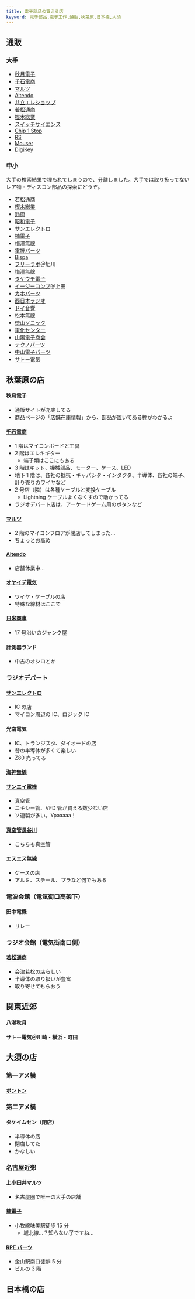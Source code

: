 ```yaml
---
title: 電子部品の買える店
keyword: 電子部品,電子工作,通販,秋葉原,日本橋,大須
---
```


<style>
/* 外枠 */
.gsc-control-cse
{
	margin: 0px;
	padding: 0px;
	border: 2px solid #00a0e9;
	border-radius: 30px;
	-webkit-border-radius: 30px;
	-moz-border-radius: 30px;
}

/*  */
.gsc-search-box
{
    margin: 0px !important;
}

/* 検索ボックス内 */
.gsc-input,.gsc-search-button,.gsc-clear-button
{
    border: none;
}

/* キーワード入力部分 */
.gsc-input-box
{
    border: none;
	border-radius: 30px;
	-webkit-border-radius: 30px;
	-moz-border-radius: 30px;
}


.gsib_a,.gsib_b
{
	border: none;
}

/* 検索ボタンを無色透明にし、線を消す */
.gsc-search-button-v2
{
	margin: 0px !important;
	padding-top: 12px !important;
	padding-bottom: 13px !important;
	padding-right: 14px !important;
	padding-left: 14px !important;
	background-color: transparent !important;
	color: #4990c8 !important;
	border-top-style: none !important;
	border-right-style: none !important;
	border-bottom-style: none !important;
	border-left-style: none !important;
	cursor:pointer;
}

/* 検索ボタンのアイコンの色と大きさを設定 */
.gsc-search-button-v2 svg 
{
    fill: #00a0e9!important;
    width: 20px;
    height: 20px;
}

.gsc-search-box,.gsc-input,.gsc-search-button,.gsc-clear-button,.gsib_a,.gsib_b,.gsc-result-info-container,.gsc-orderby-container
{
    background: #ffffff00;
    border: none;
}
</style>

## 通販

### 大手

<script async src="https://cse.google.com/cse.js?cx=13bef89176b6c409c"></script>
<div class="gcse-search"></div>

- [秋月電子](https://akizukidenshi.com/)
- [千石電商](https://www.sengoku.co.jp/)
- [マルツ](https://www.marutsu.co.jp/)
- [Aitendo](https://www.aitendo.com/)
- [共立エレショップ](https://eleshop.jp/shop/)
- [若松通商](https://www.wakamatsu.co.jp/)
- [樫木総業](https://www.kashinoki.shop/)
- [スイッチサイエンス](https://www.switch-science.com/)
- [Chip 1 Stop](https://www.chip1stop.com/)
- [RS](https://jp.rs-online.com/)
- [Mouser](https://www.mouser.jp/)
- [DigiKey](https://www.digikey.jp/)

### 中小

大手の検索結果で埋もれてしまうので、分離しました。大手では取り扱ってないレア物・ディスコン部品の探索にどうぞ。

- [若松通商](https://www.wakamatsu.co.jp/)
- [樫木総業](https://www.kashinoki.shop/)
- [鈴商](https://suzushoweb.shop-pro.jp/)
- [昭和電子](http://www.showadenshisangyo.co.jp/)
- [サンエレクトロ](https://www.sun-elle.com/)
- [楠電子](http://www.kusunoki-e.co.jp/)
- [梅澤無線](https://umezawa-sendai.shop-pro.jp/)
- [電技パーツ](http://www.dengiparts.co.jp/)
- [Bispa](https://bispa.co.jp/)
- [フリーラボ](http://www.freelab.jp/)＠旭川
- [梅澤無線](https://umezawa-sendai.shop-pro.jp/)
- [タケウチ電子](http://www2.odn.ne.jp/~aag56520/www2.odn.ne.jp/)
- [イージーコンプ](https://com-p.jp/sales/index.html)＠上田
- [カホパーツ](https://www.kahoparts.co.jp/)
- [西日本ラジオ](http://www.nishinihon-radio.com/)
- [ドイ音響](http://www.ccsnet.ne.jp/~doionkyo/index.htm)
- [松本無線](http://www.mmusen.com/)
- [徳山ソニック](http://www.tokuyamasonic.gr.jp/)
- [電化センター](http://denka-ct.co.jp/)
- [山陽電子商会](http://www.sanyo-densi.com/)
- [テクノパーツ](https://store.shopping.yahoo.co.jp/t-parts/)
- [中山電子パーツ](http://web.kyoto-inet.or.jp/people/s-nakay_/index.html)
- [サトー電気](http://www.maroon.dti.ne.jp/satodenki/)

## 秋葉原の店

#### [秋月電子](https://akizukidenshi.com/catalog/contents2/akiba.aspx)

- 通販サイトが充実してる
- 商品ページの「店舗在庫情報」から、部品が置いてある棚がわかるよ

#### [千石電商](https://www.sengoku.co.jp/shop_01.html)

- 1 階はマイコンボードと工具
- 2 階はエレキギター
  - 端子類はここにもある
- 3 階はキット、機械部品、モーター、ケース、LED
- 地下 1 階は、各社の抵抗・キャパシタ・インダクタ、半導体、各社の端子、計り売りのワイヤなど
- 2 号店（隣）は各種ケーブルと変換ケーブル
  - Lightning ケーブルよくなくすので助かってる
- ラジオデパート店は、アーケードゲーム用のボタンなど

#### [マルツ](https://www.marutsu.co.jp/pc/static/shop/akihabara)

- 2 階のマイコンフロアが閉店してしまった…
- ちょっとお高め

#### [Aitendo](https://www.aitendo.com/)

- 店舗休業中…

#### [オヤイデ電気](http://www.oyaide.com/ja/akihabara)

- ワイヤ・ケーブルの店
- 特殊な線材はここで

#### [日米商事](https://my-site-105174-102944.square.site/)

- 17 号沿いのジャンク屋

#### 計測器ランド

- 中古のオシロとか

### ラジオデパート

#### [サンエレクトロ](https://www.sun-elle.com/)

- IC の店
- マイコン周辺の IC、ロジック IC

#### 光南電気

- IC、トランジスタ、ダイオードの店
- 昔の半導体が多くて楽しい
- Z80 売ってる

#### [海神無線](http://www.kaijin-musen.jp/)

#### [サンエイ電機](https://twitter.com/sanei_denki?lang=ja)

- 真空管
- ニキシー管、VFD 管が買える数少ない店
- ソ連製が多い。Урааааа！

#### [真空管長谷川](http://www.kydsem.co.jp/)

- こちらも真空管

#### [エスエス無線](https://www.ss-musen.co.jp/)

- ケースの店
- アルミ、スチール、プラなど何でもある

### 電波会館（電気街口高架下）

#### 田中電機

- リレー

### ラジオ会館（電気街南口側）

#### [若松通商](https://wakamatsu.co.jp/)

- 会津若松の店らしい
- 半導体の取り扱いが豊富
- 取り寄せてもらおう

## 関東近郊

#### 八潮秋月

#### サトー電気＠川崎・横浜・町田

## 大須の店

### 第一アメ横

#### [ボントン](http://www.bonton-nagoya.com/)

### 第二アメ横

#### タケイムセン（閉店）

- 半導体の店
- 閉店してた
- かなしい

### 名古屋近郊

#### 上小田井マルツ

- 名古屋圏で唯一の大手の店舗

#### [楠電子](http://www.kusunoki-e.co.jp/)

- 小牧線味美駅徒歩 15 分
  - 城北線…？知らない子ですね…

#### [RPE パーツ](http://rpe-parts.co.jp/)

- 金山駅南口徒歩 5 分
- ビルの 3 階

## 日本橋の店

